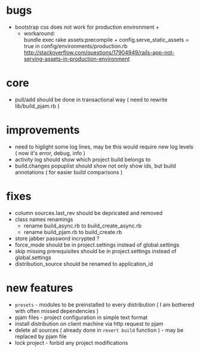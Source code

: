 # bugs
- bootstrap css does not work for production environment +
	- workaround:  
	bundle exec rake assets:precompile + config.serve_static_assets = true in config/environments/production.rb 
	http://stackoverflow.com/questions/17904949/rails-app-not-serving-assets-in-production-environment

# core
- pull/add should be done in transactional way ( need to rewrite lib/build_pjam.rb )

# improvements
- need to higlight some log lines, may be this would require new log levels ( now it's error, debug, info )
- activity log should show which project build belongs to 
- build.changes popuplist should show not only show ids, but build annotations  ( for easier build comparisons )

# fixes
- column sources.last_rev should be depricated and removed
- class names renamings
	- rename build_async.rb to build_create_async.rb
	- rename build_pjam.rb to build_create.rb
- store jabber password incrypted ? 
- force_mode should be in project.settings instead of global.settings
- skip missing prerequisites should be in project.settings instead of global.settings
- distribution_source should be renamed to application_id

# new features
- `presets` - modules to be preinstalled to every distribution ( I am bothered with often missed dependencies )
- pjam files - project configuration in simple text format
- install distribution on client machine via http request to pjam
- delete all sources ( already done  in `revert build` function ) - may be replaced by pjam file
- lock project - forbid any project modifications



